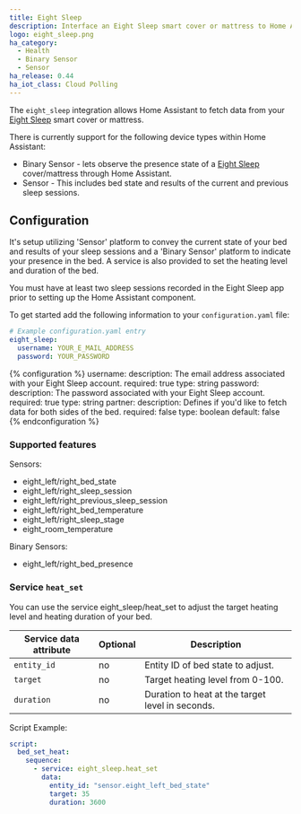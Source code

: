 ```yaml
---
title: Eight Sleep
description: Interface an Eight Sleep smart cover or mattress to Home Assistant
logo: eight_sleep.png
ha_category:
  - Health
  - Binary Sensor
  - Sensor
ha_release: 0.44
ha_iot_class: Cloud Polling
---
```


The `eight_sleep` integration allows Home Assistant to fetch data from your [Eight Sleep](https://eightsleep.com/) smart cover or mattress.

There is currently support for the following device types within Home Assistant:

- Binary Sensor - lets observe the presence state of a [Eight Sleep](https://eightsleep.com/) cover/mattress through Home Assistant.
- Sensor - This includes bed state and results of the current and previous sleep sessions.

## Configuration

It's setup utilizing 'Sensor' platform to convey the current state of your bed and results of your sleep sessions and a 'Binary Sensor' platform to indicate your presence in the bed. A service is also provided to set the heating level and duration of the bed.

You must have at least two sleep sessions recorded in the Eight Sleep app prior to setting up the Home Assistant component.

To get started add the following information to your `configuration.yaml` file:

```yaml
# Example configuration.yaml entry
eight_sleep:
  username: YOUR_E_MAIL_ADDRESS
  password: YOUR_PASSWORD
```

{% configuration %}
username:
  description: The email address associated with your Eight Sleep account.
  required: true
  type: string
password:
  description: The password associated with your Eight Sleep account.
  required: true
  type: string
partner:
  description: Defines if you'd like to fetch data for both sides of the bed.
  required: false
  type: boolean
  default: false
{% endconfiguration %}

### Supported features

Sensors:

- eight_left/right_bed_state
- eight_left/right_sleep_session
- eight_left/right_previous_sleep_session
- eight_left/right_bed_temperature
- eight_left/right_sleep_stage
- eight_room_temperature

Binary Sensors:

- eight_left/right_bed_presence

### Service `heat_set`

You can use the service eight_sleep/heat_set to adjust the target heating level and heating duration of your bed.

| Service data attribute | Optional | Description |
| ---------------------- | -------- | ----------- |
| `entity_id` | no | Entity ID of bed state to adjust.
| `target` | no | Target heating level from 0-100.
| `duration` | no | Duration to heat at the target level in seconds.

Script Example:

```yaml
script:
  bed_set_heat:
    sequence:
      - service: eight_sleep.heat_set
        data:
          entity_id: "sensor.eight_left_bed_state"
          target: 35
          duration: 3600
```
